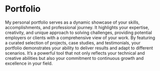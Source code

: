 # Portfolio

My personal portfolio serves as a dynamic showcase of your skills, accomplishments, and professional journey. It highlights your expertise, creativity, and unique approach to solving challenges, providing potential employers or clients with a comprehensive view of your work. By featuring a curated selection of projects, case studies, and testimonials, your portfolio demonstrates your ability to deliver results and adapt to different scenarios. It’s a powerful tool that not only reflects your technical and creative abilities but also your commitment to continuous growth and excellence in your field.
